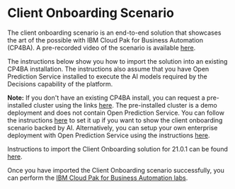 # Client Onboarding Scenario

The client onboarding scenario is an end-to-end solution that showcases the art of the possible with IBM Cloud Pak for Business Automation (CP4BA). A pre-recorded video of the scenario is available [here](http://ibm.biz/cp4ba-overview-video). 

The instructions below show you how to import the solution into an existing CP4BA installation. The instructions also assume that you have Open Prediction Service installed to execute the AI models required by the Decisions capability of the platform.

**Note:** If you don't have an existing CP4BA install, you can request a pre-installed cluster using the links [here](https://techzone.ibm.com/collection/reserve-here-cloud-pak-for-business-automation-open-shift-demo-environments#tab-1). 
The pre-installed cluster is a demo deployment and does not contain Open Prediction Service. You can follow the instructions [here](https://github.com/IBM/open-prediction-service-hub/tree/main/ops-implementations/ads-ml-service) to set it up if you want to show the client onboarding scenario backed by AI. Alternatively, you can setup your own enterprise deployment with Open Prediction Service using the instructions [here](https://github.com/IBM/cp4ba-rapid-deployment).

Instructions to import the Client Onboarding solution for 21.0.1 can be found [here](/21.0.1).

Once you have imported the Client Onboarding scenario successfully, you can perform the [IBM Cloud Pak for Business Automation labs](https://github.com/IBM/cp4ba-labs).



